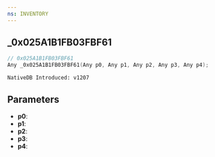 ```yaml
---
ns: INVENTORY
---
```

## _0x025A1B1FB03FBF61

```c
// 0x025A1B1FB03FBF61
Any _0x025A1B1FB03FBF61(Any p0, Any p1, Any p2, Any p3, Any p4);
```

```
NativeDB Introduced: v1207
```

## Parameters
* **p0**:
* **p1**:
* **p2**:
* **p3**:
* **p4**:
